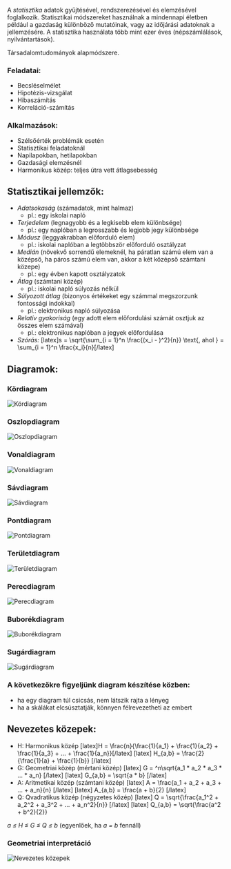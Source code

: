 A *statisztika* adatok gyűjtésével, rendszerezésével és elemzésével foglalkozik. Statisztikai módszereket használnak a mindennapi életben például a gazdaság különböző mutatóinak, vagy az időjárási adatoknak a jellemzésére. A statisztika használata több mint ezer éves (népszámlálások, nyilvántartások).

Társadalomtudományok alapmódszere.

### Feladatai:

 - Becsléselmélet
 - Hipotézis-vizsgálat
 - Hibaszámítás
 - Korreláció-számítás

### Alkalmazások:

 - Szélsőérték problémák esetén
 - Statisztikai feladatoknál
 - Napilapokban, hetilapokban
 - Gazdasági elemzésnél
 - Harmonikus közép: teljes útra vett átlagsebesség

## Statisztikai jellemzők:

 - *Adatsokaság* (számadatok, mint halmaz)
   + pl.: egy iskolai napló
 - *Terjedelem* (legnagyobb és a legkisebb elem különbsége)
   + pl.: egy naplóban a legrosszabb és legjobb jegy különbsége
 - *Módusz* (leggyakrabban előforduló elem)
   + pl.: iskolai naplóban a legtöbbször előforduló osztályzat
 - *Medián* (növekvő sorrendű elemeknél, ha páratlan számú elem van a középső, ha páros számú elem van, akkor a két középső számtani közepe)
   + pl.: egy évben kapott osztályzatok
 - *Átlag* (számtani közép)
   + pl.: iskolai napló súlyozás nélkül
 - *Súlyozott átlag* (bizonyos értékeket egy számmal megszorzunk fontossági indokkal)
   + pl.: elektronikus napló súlyozása
 - *Relatív gyakoriság* (egy adott elem előfordulási számát osztjuk az összes elem számával)
   + pl.: elektronikus naplóban a jegyek előfordulása
 - *Szórás:*
   [latex]s = \sqrt{\sum_{i = 1}^n \frac{(x_i - <x>)^2}{n}} \text{, ahol } <x> = \sum_{i = 1}^n \frac{x_i}{n}[/latex]

## Diagramok:

### Kördiagram

![Kördiagram](http://i.imgur.com/DipQvpJ.png)

### Oszlopdiagram

![Oszlopdiagram](http://i.imgur.com/S0beK19.png)

### Vonaldiagram

![Vonaldiagram](http://i.imgur.com/Rqy02EL.png)

### Sávdiagram

![Sávdiagram](http://i.imgur.com/b8pprv6.png)

### Pontdiagram

![Pontdiagram](http://i.imgur.com/00Vo3tf.png)

### Területdiagram

![Területdiagram](http://i.imgur.com/AevzjmZ.png)

### Perecdiagram

![Perecdiagram](http://i.imgur.com/7yZgtDt.png)

### Buborékdiagram

![Buborékdiagram](http://i.imgur.com/1XUG6W5.png)

### Sugárdiagram

![Sugárdiagram](http://i.imgur.com/gdGL8Xt.png)

### A következőkre figyeljünk diagram készítése közben:

 - ha egy diagram túl csicsás, nem látszik rajta a lényeg
 - ha a skálákat elcsúsztatják, könnyen félrevezetheti az embert  

## Nevezetes közepek:

+ H: Harmonikus közép
  [latex]H = \frac{n}{\frac{1}{a_1} + \frac{1}{a_2} + \frac{1}{a_3} + ... + \frac{1}{a_n}}[/latex]
  [latex] H_{a,b} = \frac{2}{\frac{1}{a} + \frac{1}{b}} [/latex]
+ G: Geometriai közép (mértani közép)
  [latex] G = ^n\sqrt{a_1 * a_2 * a_3 * ... * a_n} [/latex]
  [latex] G_{a,b} = \sqrt{a * b} [/latex]
+ A: Aritmetikai közép (számtani közép)
  [latex] A = \frac{a_1 + a_2 + a_3 + ... + a_n}{n} [/latex]
  [latex] A_{a,b} = \frac{a + b}{2} [/latex]
+ Q: Qvadratikus közép (négyzetes közép)
  [latex] Q = \sqrt{\frac{a_1^2 + a_2^2 + a_3^2 + ... + a_n^2}{n}} [/latex]
  [latex] Q_{a,b} = \sqrt{\frac{a^2 + b^2}{2}}

*a ≤ H ≤ G ≤ Q ≤ b* (egyenlőek, ha *a = b* fennáll)

### Geometriai interpretáció

![Nevezetes közepek](http://i.imgur.com/3h5aj9e.png)
